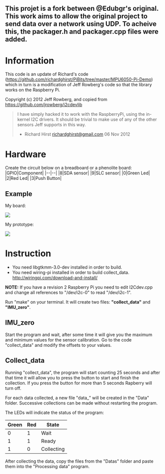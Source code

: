 ﻿## This projet is a fork between @Edubgr's original. This work aims to allow the original project to send data over a network using UDP. To acheive this, the packager.h and packager.cpp files were added.

# Information
This code is an update of Richard's code (https://github.com/richardghirst/PiBits/tree/master/MPU6050-Pi-Demo) which in turn is a modification of Jeff Rowberg's code so that the library works on the Raspberry Pi.

Copyright (c) 2012 Jeff Rowberg, and copied from
https://github.com/jrowberg/i2cdevlib

> I have simply hacked it to work with the RaspberryPi, using the
> in-kernel I2C drivers. It should be trivial to make use of any of the
> other sensors Jeff supports in this way. 
> - Richard Hirst <richardghirst@gmail.com>   06 Nov 2012
# Hardware
Create the circuit below on a breadboard or a phenolite board:
|GPIO|Component|
|--|--|
|8|SDA sensor|
|9|SLC sensor|
|0|Green Led|
|2|Red Led|
|3|Push Button|

## Example
My board:

![](https://cdn.discordapp.com/attachments/633486363139768330/872995568232837181/unknown.png)

My prototype:

![](https://cdn.discordapp.com/attachments/633486363139768330/875231769895510046/23daad41-3327-4f58-ab31-534a9cfbfb0a.png)

# Instruction

 - You need libgtkmm-3.0-dev installed in order to build. 
 - You need wiring-pi installed in order to build collect_data. http://wiringpi.com/download-and-install/


**NOTE:** If you have a revision 2 Raspberry Pi you need to edit I2Cdev.cpp and change all references to "/dev/i2c-0" to read "/dev/i2c-1".

Run "make" on your terminal. It will create two files: **"collect_data"** and **"IMU_zero"**.
## IMU_zero
  
Start the program and wait, after some time it will give you the maximum and minimum values ​​for the sensor calibration. Go to the code "collect_data" and modify the offsets to your values.
## Collect_data
Running "collect_data", the program will start counting 25 seconds and after that time it will allow you to press the button to start and finish the collection. If you press the button for more than 5 seconds Rapberry will turn off. 

For each data collected, a new file "data_" will be created in the "Data" folder. Successive collections can be made without restarting the program. 

The LEDs will indicate the status of the program:

 
|Green|Red|State|
|--|--|--|
| 0 | 1 |Wait|
| 1 | 1 |Ready |
| 1 | 0 |Collecting|

After collecting the data, copy the files from the "Datas" folder and paste them into the "Processing data" program.






